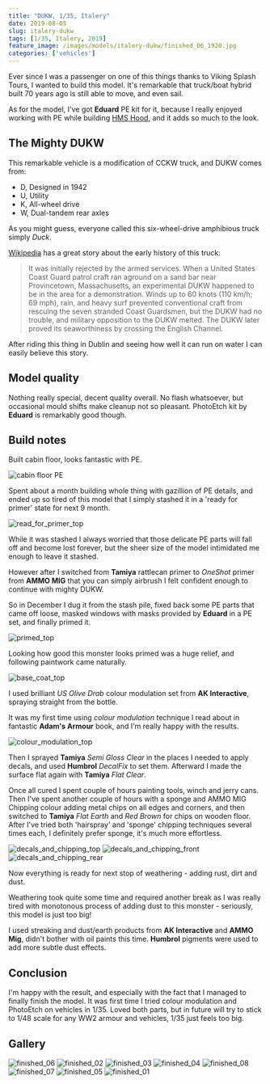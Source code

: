 ```yaml
---
title: "DUKW, 1/35, Italery"
date: 2019-08-05
slug: italery-dukw
tags: [1/35, Italery, 2019]
feature_image: /images/models/italery-dukw/finished_06_1920.jpg
categories: ['vehicles']
---
```


Ever since I was a passenger on one of this things thanks to Viking Splash Tours, I wanted to build this model.
It's remarkable that truck/boat hybrid built 70 years ago is still able to move, and even sail.

As for the model, I've got **Eduard** PE kit for it, because I really enjoyed working with PE while building [HMS Hood](/models/zvezda-hood/),
and it adds so much to the look.

## The Mighty DUKW

This remarkable vehicle is a modification of CCKW truck, and DUKW comes from:

* D, Designed in 1942
* U, Utility
* K, All-wheel drive
* W, Dual-tandem rear axles

As you might guess, everyone called this six-wheel-drive amphibious truck simply *Duck*. 

[Wikipedia](https://en.wikipedia.org/wiki/DUKW) has a great story about the early history of this truck:

> It was initially rejected by the armed services. When a United States Coast Guard patrol craft ran aground on a sand bar near Provincetown, Massachusetts, an experimental DUKW happened to be in the area for a demonstration. Winds up to 60 knots (110 km/h; 69 mph), rain, and heavy surf prevented conventional craft from rescuing the seven stranded Coast Guardsmen, but the DUKW had no trouble, and military opposition to the DUKW melted. The DUKW later proved its seaworthiness by crossing the English Channel.

After riding this thing in Dublin and seeing how well it can run on water I can easily believe this story.

## Model quality

Nothing really special, decent quality overall. No flash whatsoever, but occasional mould shifts make cleanup not so pleasant.
PhotoEtch kit by **Eduard** is remarkably good though.

## Build notes

Built cabin floor, looks fantastic with PE.

![cabin floor PE](/images/models/italery-dukw/01_cabin_floor_pe_1920.jpg)


Spent about a month building whole thing with gazillion of PE details,
and ended up so tired of this model that I simply stashed it in a 'ready for primer' state for next 9 month.

![read_for_primer_top](/images/models/italery-dukw/03_ready_for_primer_top_1920.jpg)


While it was stashed I always worried that those delicate PE parts will fall off and become lost forever, but the sheer size of the model intimidated me enough to leave it stashed.

However after I switched from **Tamiya** rattlecan primer to *OneShot* primer from **AMMO MIG** that you can simply airbrush I felt confident enough to continue with mighty DUKW.

So in December I dug it from the stash pile, fixed back some PE parts that came off loose, masked windows with masks provided by **Eduard** in a PE set, and finally primed it.


![primed_top](/images/models/italery-dukw/05_primed_top_1920.jpg)

Looking how good this monster looks primed was a huge relief, and following paintwork came naturally.

![base_coat_top](/images/models/italery-dukw/07_base_coat_top_1920.jpg)

I used brilliant *US Olive Drab* colour modulation set from **AK Interactive**, spraying straight from the bottle.

It was my first time using *colour modulation* technique I read about in fantastic **Adam's Armour** book, and I'm really happy with the results.

![colour_modulation_top](/images/models/italery-dukw/08_colour_modulation_top_1920.jpg)


Then I sprayed **Tamiya** *Semi Gloss Clear* in the places I needed to apply decals, and used **Humbrol** *DecalFix* to set them. Afterward I made the surface flat again with **Tamiya** *Flat Clear*.

Once all cured I spent couple of hours painting tools, winch and jerry cans.
Then I've spent another couple of hours with a sponge and AMMO MIG Chipping colour adding metal chips on all edges and corners,
and then switched to **Tamiya** *Flat Earth* and *Red Brown* for chips on wooden floor.
After I've tried both 'hairspray' and 'sponge' chipping techniques several times each, I definitely prefer sponge, it's much more effortless.


![decals_and_chipping_top](/images/models/italery-dukw/09_decals_and_chipping_top_1920.jpg)
![decals_and_chipping_front](/images/models/italery-dukw/10_decals_and_chipping_front_1920.jpg)
![decals_and_chipping_rear](/images/models/italery-dukw/11_decals_and_chipping_rear_1920.jpg)

Now everything is ready for next stop of weathering - adding rust, dirt and dust.

Weathering took quite some time and required another break as I was really tired with monotonous process of adding dust to this monster -
seriously, this model is just too big!

I used streaking and dust/earth products from **AK Interactive** and **AMMO Mig**, didn't bother with oil paints this time.
**Humbrol** pigments were used to add more subtle dust effects.

## Conclusion

I'm happy with the result, and especially with the fact that I managed to finally finish the model.
It was first time I tried colour modulation and PhotoEtch on vehicles in 1/35.
Loved both parts, but in future will try to stick to 1/48 scale for any WW2 armour and vehicles, 1/35 just feels too big.

## Gallery

![finished_06](/images/models/italery-dukw/finished_06_1920.jpg)
![finished_02](/images/models/italery-dukw/finished_02_1920.jpg)
![finished_03](/images/models/italery-dukw/finished_03_1920.jpg)
![finished_04](/images/models/italery-dukw/finished_04_1920.jpg)
![finished_08](/images/models/italery-dukw/finished_08_1920.jpg)
![finished_07](/images/models/italery-dukw/finished_07_1920.jpg)
![finished_05](/images/models/italery-dukw/finished_05_1920.jpg)
![finished_01](/images/models/italery-dukw/finished_01_1920.jpg)
